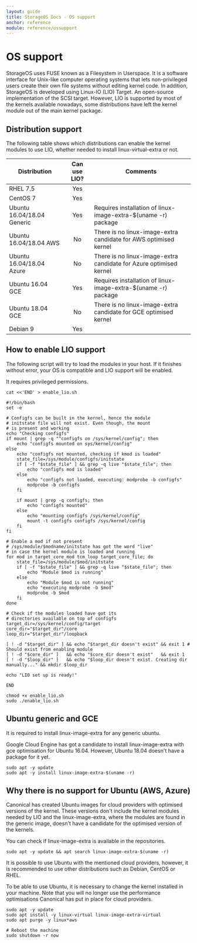 ```yaml
---
layout: guide
title: StorageOS Docs - OS support
anchor: reference
module: reference/ossupport
---
```


# OS support

StorageOS uses FUSE known as a Filesystem in Userspace. It is a software interface for Unix-like computer operating systems that lets non-privileged users create their own file systems without editing kernel code. In addition, StorageOS is developed using Linux-IO (LIO) Target. An open-source implementation of the SCSI target.
However, LIO is supported by most of the kernels available nowadays, some distributions have left the kernel module out of the main kernel package.


## Distribution support

The following table shows which distributions can enable the kernel modules to use LIO, whether needed to install linux-virtual-extra or not.

| Distribution               | Can use LIO? | Comments                                                           |
| ---                        | :---:        | ---                                                                |
| RHEL 7.5                   | Yes          |                                                                    |
| CentOS 7                   | Yes          |                                                                    |
| Ubuntu 16.04/18.04 Generic | Yes          | Requires installation of linux-image-extra-$(uname -r) package     |
| Ubuntu 16.04/18.04 AWS     | No           | There is no linux-image-extra candidate for AWS optimised kernel   |
| Ubuntu 16.04/18.04 Azure   | No           | There is no linux-image-extra candidate for Azure optimised kernel |
| Ubuntu 16.04 GCE           | Yes          | Requires installation of linux-image-extra-$(uname -r) package     |
| Ubuntu 18.04 GCE           | No           | There is no linux-image-extra candidate for GCE optimised kernel   |
| Debian 9                   | Yes          |                                                                    |


## How to enable LIO support

The following script will try to load the modules in your host. If it finishes without error, your OS is compatible and LIO support will be enabled.

It requires privileged permissions.

```
cat <<'END' > enable_lio.sh

#!/bin/bash
set -e

# Configfs can be built in the kernel, hence the module
# initstate file will not exist. Even though, the mount
# is present and working
echo "Checking configfs"
if mount | grep -q "^configfs on /sys/kernel/config"; then
    echo "configfs mounted on sys/kernel/config"
else
    echo "configfs not mounted, checking if kmod is loaded"
    state_file=/sys/module/configfs/initstate
    if [ -f "$state_file" ] && grep -q live "$state_file"; then
        echo "configfs mod is loaded"
    else
        echo "configfs not loaded, executing: modprobe -b configfs"
        modprobe -b configfs
    fi

    if mount | grep -q configfs; then
        echo "configfs mounted"
    else
        echo "mounting configfs /sys/kernel/config"
        mount -t configfs configfs /sys/kernel/config
    fi
fi

# Enable a mod if not present
# /sys/module/$modname/initstate has got the word "live"
# in case the kernel module is loaded and running 
for mod in target_core_mod tcm_loop target_core_file; do
    state_file=/sys/module/$mod/initstate
    if [ -f "$state_file" ] && grep -q live "$state_file"; then
        echo "Module $mod is running"
    else 
        echo "Module $mod is not running"
        echo "executing modprobe -b $mod"
        modprobe -b $mod
    fi
done

# Check if the modules loaded have got its
# directories available on top of configfs
target_dir=/sys/kernel/config/target
core_dir="$target_dir"/core
loop_dir="$target_dir"/loopback

[ ! -d "$target_dir" ] && echo "$target_dir doesn't exist" && exit 1 # Should exist from enabling module
[ ! -d "$core_dir" ]   && echo "$core_dir doesn't exist"   && exit 1
[ ! -d "$loop_dir" ]   && echo "$loop_dir doesn't exist. Creating dir manually..." && mkdir $loop_dir

echo "LIO set up is ready!"

END

chmod +x enable_lio.sh
sudo ./enable_lio.sh
```

## Ubuntu generic and GCE

It is required to install linux-image-extra for any generic ubuntu. 

Google Cloud Engine has got a candidate to install linux-image-extra with gce optimisation for Ubuntu 16.04. However, Ubuntu 18.04 doesn't have a package for it yet.

```
sudo apt -y update
sudo apt -y install linux-image-extra-$(uname -r)
```

## Why there is no support for Ubuntu (AWS, Azure)
Canonical has created Ubuntu images for cloud providers with optimised versions of the kernel. These versions don't include the kernel modules needed by LIO and the linux-image-extra, where the modules are found in the generic image, doesn't have a candidate for the optimised version of the kernels.

You can check if linux-image-extra is available in the repositories.
```
sudo apt -y update && apt search linux-image-extra-$(uname -r)
```

It is possible to use Ubuntu with the mentioned cloud providers, however, it is recommended to use other distributions such as Debian, CentOS or RHEL.

To be able to use Ubuntu, it is necessary to change the kernel installed in your machine. Note that you will no longer use the performance optimisations Canonical has put in place for cloud providers.

```
sudo apt -y update
sudo apt install -y linux-virtual linux-image-extra-virtual
sudo apt purge -y linux*aws

# Reboot the machine
sudo shutdown -r now
```

